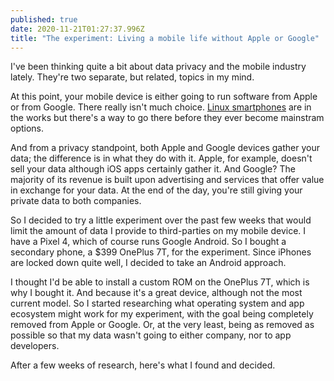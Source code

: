 ```yaml
---
published: true
date: 2020-11-21T01:27:37.996Z
title: "The experiment: Living a mobile life without Apple or Google"
---
```

I've been thinking quite a bit about data privacy and the mobile industry lately. They're two separate, but related, topics in my mind. 

At this point, your mobile device is either going to run software from Apple or from Google. There really isn't much choice. [Linux smartphones](https://www.linuxsmartphones.com) are in the works but there's a way to go there before they ever become mainstram options.

And from a privacy standpoint, both Apple and Google devices gather your data; the difference is in what they do with it. Apple, for example, doesn't sell your data although iOS apps certainly gather it. And Google? The majority of its revenue is built upon advertising and services that offer value in exchange for your data. At the end of the day, you're still giving your private data to both companies.

So I decided to try a little experiment over the past few weeks that would limit the amount of data I provide to third-parties on my mobile device. I have a Pixel 4, which of course runs Google Android. So I bought a secondary phone, a $399 OnePlus 7T, for the experiment. Since iPhones are locked down quite well, I decided to take an Android approach.

I thought I'd be able to install a custom ROM on the OnePlus 7T, which is why I bought it. And because it's a great device, although not the most current model. So I started researching what operating system and app ecosystem might work for my experiment, with the goal being completely removed from Apple or Google. Or, at the very least, being as removed as possible so that my data wasn't going to either company, nor to app developers.

After a few weeks of research, here's what I found and decided.